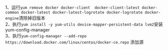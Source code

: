 1、运行`yum remove docker docker-client  docker-client-latest docker-common docker-latest docker-latest-logrotate docker-logrotate docker-engine`清除掉旧版本  
2、执行`yum install -y yum-utils device-mapper-persistent-data lvm2`安装yum-config-manager  
3、执行`yum-config-manager --add-repo https://download.docker.com/linux/centos/docker-ce.repo` 添加源
